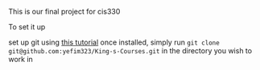 This is our final project for cis330

To set it up

set up git using [this tutorial](http://help.github.com/win-set-up-git/)
once installed, simply run `git clone git@github.com:yefim323/King-s-Courses.git` in the directory you wish to work in
